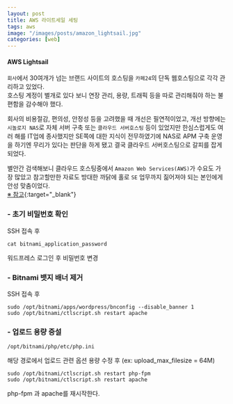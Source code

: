 ```yaml
---
layout: post
title: AWS 라이트세일 세팅
tags: aws
image: "/images/posts/amazon_lightsail.jpg"
categories: [web]
---
```


#### AWS Lightsail

`회사`에서 30여개가 넘는 브랜드 사이트의 호스팅을 `카페24`의 단독 웹호스팅으로 각각 관리하고 있었다.  
호스팅 계정이 별개로 있다 보니 연장 관리, 용량, 트래픽 등을 따로 관리해줘야 하는 불편함을 감수해야 했다.

회사의 비용절감, 편의성, 안정성 등을 고려했을 때 개선은 필연적이었고,
개선 방향에는 `시놀로지 NAS`로 자체 서버 구축 또는 `클라우드 서버호스팅` 등이 있었지만 한심스럽게도 여러 해를 IT업에 종사했지만 SE쪽에 대한 지식이 전무하였기에
NAS로 APM 구축 운영을 하기엔 무리가 있다는 판단을 하게 됐고 결국 클라우드 서버호스팅으로 갈피를 잡게 되었다.

별안간 검색해보니 클라우드 호스팅중에서 `Amazon Web Services(AWS)`가 수요도 가장 많았고 참고할만한 자료도 방대한 까닭에 홀로 `SE` 업무까지 짊어져야 되는 본인에게 안성 맞춤이었다.  
[※ 참고](https://blog.lael.be/post/44){:target="\_blank"}

### - 초기 비밀번호 확인

SSH 접속 후

```
cat bitnami_application_password
```

워드프레스 로그인 후 비밀번호 변경

### - Bitnami 뱃지 배너 제거

SSH 접속 후

```
sudo /opt/bitnami/apps/wordpress/bnconfig --disable_banner 1
sudo /opt/bitnami/ctlscript.sh restart apache
```

### - 업로드 용량 증설

```
/opt/bitnami/php/etc/php.ini
```

해당 경로에서 업로드 관련 옵션 용량 수정 후
(ex: upload_max_filesize = 64M)

```
sudo /opt/bitnami/ctlscript.sh restart php-fpm
sudo /opt/bitnami/ctlscript.sh restart apache
```

php-fpm 과 apache를 재시작한다.
